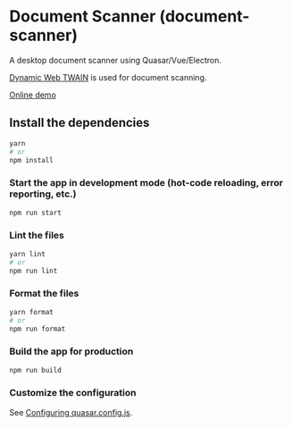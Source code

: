 # Document Scanner (document-scanner)

A desktop document scanner using Quasar/Vue/Electron.

[Dynamic Web TWAIN](https://www.dynamsoft.com/web-twain/overview/) is used for document scanning.

[Online demo](https://incredible-panda-481bc8.netlify.app/)

## Install the dependencies
```bash
yarn
# or
npm install
```

### Start the app in development mode (hot-code reloading, error reporting, etc.)
```bash
npm run start
```


### Lint the files
```bash
yarn lint
# or
npm run lint
```


### Format the files
```bash
yarn format
# or
npm run format
```



### Build the app for production
```bash
npm run build
```

### Customize the configuration
See [Configuring quasar.config.js](https://v2.quasar.dev/quasar-cli-vite/quasar-config-js).
